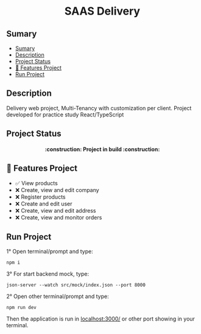 <h1 align="center"> SAAS Delivery</h1>

## Sumary 

- [Sumary](#sumary)
- [Description](#description)
- [Project Status](#project-status)
- [:hammer: Features Project](#hammer-features-project)
- [Run Project](#run-project)

## Description
Delivery web project, Multi-Tenancy with customization per client.
Project developed for practice study React/TypeScript

## Project Status
<h4 align="center"> 
    :construction:  Project in build  :construction:
</h4>

## :hammer: Features Project
* &#9989; View products
* &#10060; Create, view and edit company
* &#10060; Register products
* &#10060; Create and edit user
* &#10060; Create, view and edit address
* &#10060; Create, view and monitor orders


## Run Project
 1° Open terminal/prompt and type:

    npm i

 3° For start backend mock, type:

    json-server --watch src/mock/index.json --port 8000

 2° Open other terminal/prompt and type:

    npm run dev

Then the application is run in [localhost:3000/](http://localhost:3000/) or other port showing in your terminal.